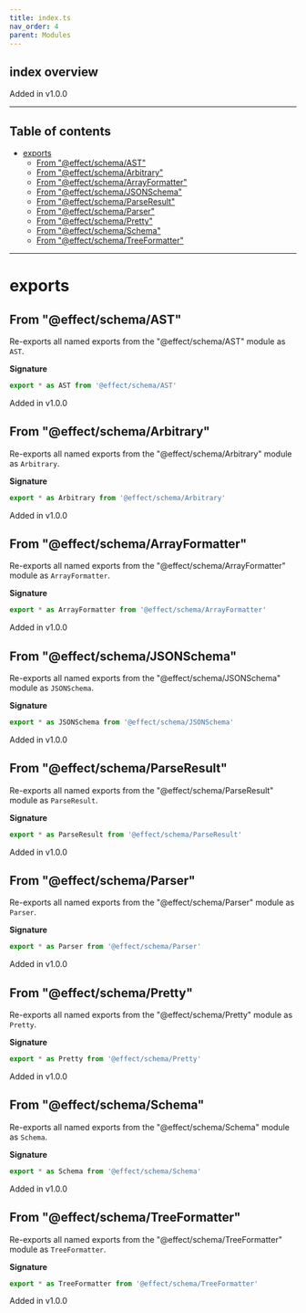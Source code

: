 ```yaml
---
title: index.ts
nav_order: 4
parent: Modules
---
```


## index overview

Added in v1.0.0

---

<h2 class="text-delta">Table of contents</h2>

- [exports](#exports)
  - [From "@effect/schema/AST"](#from-effectschemaast)
  - [From "@effect/schema/Arbitrary"](#from-effectschemaarbitrary)
  - [From "@effect/schema/ArrayFormatter"](#from-effectschemaarrayformatter)
  - [From "@effect/schema/JSONSchema"](#from-effectschemajsonschema)
  - [From "@effect/schema/ParseResult"](#from-effectschemaparseresult)
  - [From "@effect/schema/Parser"](#from-effectschemaparser)
  - [From "@effect/schema/Pretty"](#from-effectschemapretty)
  - [From "@effect/schema/Schema"](#from-effectschemaschema)
  - [From "@effect/schema/TreeFormatter"](#from-effectschematreeformatter)

---

# exports

## From "@effect/schema/AST"

Re-exports all named exports from the "@effect/schema/AST" module as `AST`.

**Signature**

```ts
export * as AST from '@effect/schema/AST'
```

Added in v1.0.0

## From "@effect/schema/Arbitrary"

Re-exports all named exports from the "@effect/schema/Arbitrary" module as `Arbitrary`.

**Signature**

```ts
export * as Arbitrary from '@effect/schema/Arbitrary'
```

Added in v1.0.0

## From "@effect/schema/ArrayFormatter"

Re-exports all named exports from the "@effect/schema/ArrayFormatter" module as `ArrayFormatter`.

**Signature**

```ts
export * as ArrayFormatter from '@effect/schema/ArrayFormatter'
```

Added in v1.0.0

## From "@effect/schema/JSONSchema"

Re-exports all named exports from the "@effect/schema/JSONSchema" module as `JSONSchema`.

**Signature**

```ts
export * as JSONSchema from '@effect/schema/JSONSchema'
```

Added in v1.0.0

## From "@effect/schema/ParseResult"

Re-exports all named exports from the "@effect/schema/ParseResult" module as `ParseResult`.

**Signature**

```ts
export * as ParseResult from '@effect/schema/ParseResult'
```

Added in v1.0.0

## From "@effect/schema/Parser"

Re-exports all named exports from the "@effect/schema/Parser" module as `Parser`.

**Signature**

```ts
export * as Parser from '@effect/schema/Parser'
```

Added in v1.0.0

## From "@effect/schema/Pretty"

Re-exports all named exports from the "@effect/schema/Pretty" module as `Pretty`.

**Signature**

```ts
export * as Pretty from '@effect/schema/Pretty'
```

Added in v1.0.0

## From "@effect/schema/Schema"

Re-exports all named exports from the "@effect/schema/Schema" module as `Schema`.

**Signature**

```ts
export * as Schema from '@effect/schema/Schema'
```

Added in v1.0.0

## From "@effect/schema/TreeFormatter"

Re-exports all named exports from the "@effect/schema/TreeFormatter" module as `TreeFormatter`.

**Signature**

```ts
export * as TreeFormatter from '@effect/schema/TreeFormatter'
```

Added in v1.0.0
